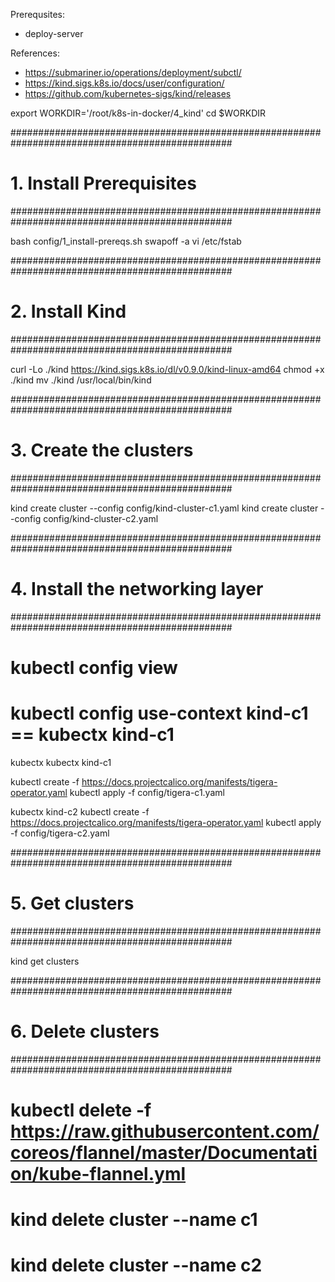 Prerequsites:
- deploy-server

References:
- https://submariner.io/operations/deployment/subctl/
- https://kind.sigs.k8s.io/docs/user/configuration/
- https://github.com/kubernetes-sigs/kind/releases

export WORKDIR='/root/k8s-in-docker/4_kind'
cd $WORKDIR

################################################################################################
# 1. Install Prerequisites
################################################################################################

bash config/1_install-prereqs.sh 
swapoff -a
vi /etc/fstab

################################################################################################
# 2. Install Kind
################################################################################################

curl -Lo ./kind https://kind.sigs.k8s.io/dl/v0.9.0/kind-linux-amd64
chmod +x ./kind
mv ./kind /usr/local/bin/kind

################################################################################################
# 3. Create the clusters
################################################################################################

kind create cluster --config config/kind-cluster-c1.yaml
kind create cluster --config config/kind-cluster-c2.yaml

################################################################################################
# 4. Install the networking layer
################################################################################################

# kubectl config view
# kubectl config use-context kind-c1  == kubectx kind-c1
kubectx
kubectx kind-c1

kubectl create -f https://docs.projectcalico.org/manifests/tigera-operator.yaml
kubectl apply -f config/tigera-c1.yaml 

kubectx kind-c2
kubectl create -f https://docs.projectcalico.org/manifests/tigera-operator.yaml
kubectl apply -f config/tigera-c2.yaml 

################################################################################################
# 5. Get clusters
################################################################################################

kind get clusters

################################################################################################
# 6. Delete clusters
################################################################################################

# kubectl delete -f https://raw.githubusercontent.com/coreos/flannel/master/Documentation/kube-flannel.yml
# kind delete cluster --name c1
# kind delete cluster --name c2